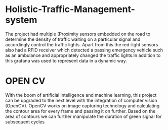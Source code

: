 # Holistic-Traffic-Management-system
The project had multiple (Proximity sensors embedded on the road to determine the density of traffic waiting on a particular signal and accordingly control the traffic lights. Apart from this the red-light sensors also had a RFID receiver which detected a passing emergency vehicle such as an ambulance and appropriately changed the traffic lights.In addition to this grafana was used to represent data in a dynamic  way.




# OPEN CV
With the boom of artificial intelligence and machine learning, this project can be upgraded to the next level with the integration of computer vision (OpenCV). OpenCV works on image capturing technology and calculating the contour area for every frame and passing it on further. Based on the area of contours we can further manipulate the duration of green signal for subsequent cycles
